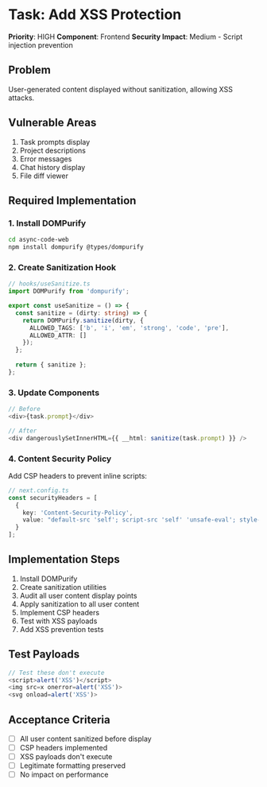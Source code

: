 # Task: Add XSS Protection

**Priority**: HIGH
**Component**: Frontend
**Security Impact**: Medium - Script injection prevention

## Problem
User-generated content displayed without sanitization, allowing XSS attacks.

## Vulnerable Areas
1. Task prompts display
2. Project descriptions
3. Error messages
4. Chat history display
5. File diff viewer

## Required Implementation

### 1. Install DOMPurify
```bash
cd async-code-web
npm install dompurify @types/dompurify
```

### 2. Create Sanitization Hook
```typescript
// hooks/useSanitize.ts
import DOMPurify from 'dompurify';

export const useSanitize = () => {
  const sanitize = (dirty: string) => {
    return DOMPurify.sanitize(dirty, {
      ALLOWED_TAGS: ['b', 'i', 'em', 'strong', 'code', 'pre'],
      ALLOWED_ATTR: []
    });
  };
  
  return { sanitize };
};
```

### 3. Update Components
```typescript
// Before
<div>{task.prompt}</div>

// After
<div dangerouslySetInnerHTML={{ __html: sanitize(task.prompt) }} />
```

### 4. Content Security Policy
Add CSP headers to prevent inline scripts:
```typescript
// next.config.ts
const securityHeaders = [
  {
    key: 'Content-Security-Policy',
    value: "default-src 'self'; script-src 'self' 'unsafe-eval'; style-src 'self' 'unsafe-inline';"
  }
];
```

## Implementation Steps
1. Install DOMPurify
2. Create sanitization utilities
3. Audit all user content display points
4. Apply sanitization to all user content
5. Implement CSP headers
6. Test with XSS payloads
7. Add XSS prevention tests

## Test Payloads
```javascript
// Test these don't execute
<script>alert('XSS')</script>
<img src=x onerror=alert('XSS')>
<svg onload=alert('XSS')>
```

## Acceptance Criteria
- [ ] All user content sanitized before display
- [ ] CSP headers implemented
- [ ] XSS payloads don't execute
- [ ] Legitimate formatting preserved
- [ ] No impact on performance